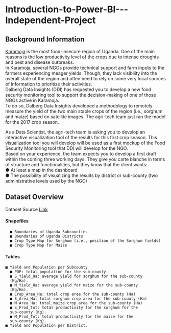 # Introduction-to-Power-BI---Independent-Project

## Background Information<br />
[Karamoja](https://en.wikipedia.org/wiki/Karamoja) is the most food-insecure region of Uganda. One of the main reasons
is the low productivity level of the crops due to intense droughts and pest and
disease outbreaks.<br />
In Karamoja, several NGOs provide technical support and farm inputs to the
farmers experiencing meager yields. Though, they lack visibility into the overall
state of the region and often need to rely on some very local sources of
information to prioritize their activities.<br />
Dalberg Data Insights (DDI) has requested you to develop a new food security
monitoring tool to support the decision-making of one of those NGOs active in
Karamoja.<br />
To do so, Dalberg Data Insights developed a methodology to remotely measure
the yield of the two main staple crops of the region (i.e., sorghum and maize)
based on satellite images. The agri-tech team just ran the model for the 2017
crop season.

As a Data Scientist, the agri-tech team is asking you to develop an interactive
visualization tool of the results for this first crop season. This visualization tool
you will develop will be used as a first mockup of the Food Security Monitoring
tool that DDI will develop for the NGO.<br />
Based on your experience, the team expects you to develop a first draft within
the coming three working days. They give you carte blanche in terms of structure
and functionalities, but they know that the client wants:<br />
● At least a map in the dashboard<br />
● The possibility of visualizing the results by district or sub-county (two
administrative levels used by the NGO)<br />

## Dataset Overview<br />
Dataset Source [Link](https://archive.org/download/data_20190829/DATA.zip)

#### Shapefiles
      ■ Boundaries of Uganda Subcounties
      ■ Boundaries of Uganda Districts
      ■ Crop Type Map for Sorghum (i.e., position of the Sorghum fields)
      ■ Crop Type Map for Maize
      
#### Tables
    ■ Yield and Population per Subcounty
      ■ POP: total population for the sub-county.
      ■ S_Yield_Ha: average yield for sorghum for the sub-county
      (Kg/Ha).
      ■ M_Yield_Ha: average yield for maize for the sub-county
      (Kg/Ha).
      ■ Crop_Area_Ha: total crop area for the sub-county (Ha)
      ■ S_Area_Ha: total sorghum crop area for the sub-county (Ha)
      ■ M_Area_Ha: total maize crop area for the sub-county (Ha)
      ■ S_Prod_Tot: total productivity for the sorghum for the
      sub-county (Kg).
      ■ M_Prod_Tot: total productivity for the maize for the
      sub-county (Kg).
    ■ Yield and Population per District.
